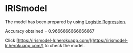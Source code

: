 # IRISmodel

The model has been prepared by using [Logistic Regression](https://machinelearningmastery.com/logistic-regression-for-machine-learning/).

Accuracy obtained = 0.9666666666666667

Click [https://irismodel-lr.herokuapp.com/](https://irismodel-lr.herokuapp.com/) to check the model.
